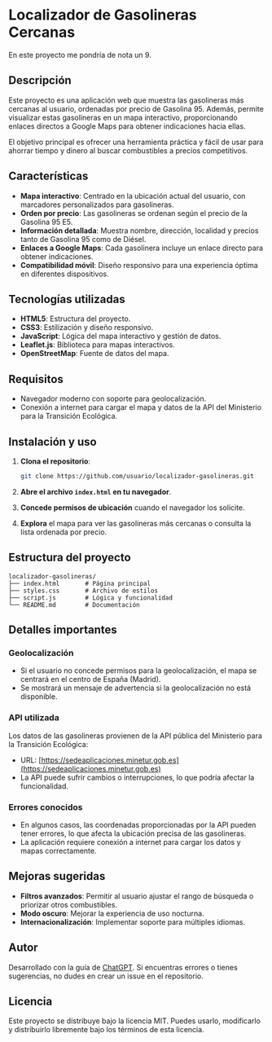 # Localizador de Gasolineras Cercanas
En este proyecto me pondría de nota un 9.

## Descripción
Este proyecto es una aplicación web que muestra las gasolineras más cercanas al usuario, ordenadas por precio de Gasolina 95. Además, permite visualizar estas gasolineras en un mapa interactivo, proporcionando enlaces directos a Google Maps para obtener indicaciones hacia ellas.

El objetivo principal es ofrecer una herramienta práctica y fácil de usar para ahorrar tiempo y dinero al buscar combustibles a precios competitivos.

## Características
- **Mapa interactivo**: Centrado en la ubicación actual del usuario, con marcadores personalizados para gasolineras.
- **Orden por precio**: Las gasolineras se ordenan según el precio de la Gasolina 95 E5.
- **Información detallada**: Muestra nombre, dirección, localidad y precios tanto de Gasolina 95 como de Diésel.
- **Enlaces a Google Maps**: Cada gasolinera incluye un enlace directo para obtener indicaciones.
- **Compatibilidad móvil**: Diseño responsivo para una experiencia óptima en diferentes dispositivos.

## Tecnologías utilizadas
- **HTML5**: Estructura del proyecto.
- **CSS3**: Estilización y diseño responsivo.
- **JavaScript**: Lógica del mapa interactivo y gestión de datos.
- **Leaflet.js**: Biblioteca para mapas interactivos.
- **OpenStreetMap**: Fuente de datos del mapa.

## Requisitos
- Navegador moderno con soporte para geolocalización.
- Conexión a internet para cargar el mapa y datos de la API del Ministerio para la Transición Ecológica.

## Instalación y uso
1. **Clona el repositorio**:
   ```bash
   git clone https://github.com/usuario/localizador-gasolineras.git
   ```

2. **Abre el archivo `index.html` en tu navegador**.

3. **Concede permisos de ubicación** cuando el navegador los solicite.

4. **Explora** el mapa para ver las gasolineras más cercanas o consulta la lista ordenada por precio.

## Estructura del proyecto
```
localizador-gasolineras/
├── index.html       # Página principal
├── styles.css       # Archivo de estilos
├── script.js        # Lógica y funcionalidad
└── README.md        # Documentación
```

## Detalles importantes
### **Geolocalización**
- Si el usuario no concede permisos para la geolocalización, el mapa se centrará en el centro de España (Madrid).
- Se mostrará un mensaje de advertencia si la geolocalización no está disponible.

### **API utilizada**
Los datos de las gasolineras provienen de la API pública del Ministerio para la Transición Ecológica:
- URL: [https://sedeaplicaciones.minetur.gob.es](https://sedeaplicaciones.minetur.gob.es)
- La API puede sufrir cambios o interrupciones, lo que podría afectar la funcionalidad.

### **Errores conocidos**
- En algunos casos, las coordenadas proporcionadas por la API pueden tener errores, lo que afecta la ubicación precisa de las gasolineras.
- La aplicación requiere conexión a internet para cargar los datos y mapas correctamente.

## Mejoras sugeridas
- **Filtros avanzados**: Permitir al usuario ajustar el rango de búsqueda o priorizar otros combustibles.
- **Modo oscuro**: Mejorar la experiencia de uso nocturna.
- **Internacionalización**: Implementar soporte para múltiples idiomas.

## Autor
Desarrollado con la guía de [ChatGPT](https://openai.com/chatgpt). Si encuentras errores o tienes sugerencias, no dudes en crear un issue en el repositorio.

## Licencia
Este proyecto se distribuye bajo la licencia MIT. Puedes usarlo, modificarlo y distribuirlo libremente bajo los términos de esta licencia.
